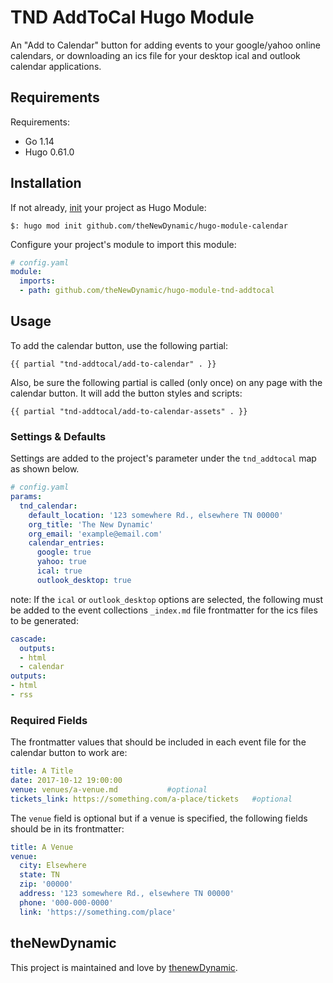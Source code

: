 # TND AddToCal Hugo Module

An "Add to Calendar" button for adding events to your google/yahoo online calendars, or downloading an ics file for your desktop ical and outlook calendar applications.

## Requirements

Requirements:
- Go 1.14
- Hugo 0.61.0


## Installation

If not already, [init](https://gohugo.io/hugo-modules/use-modules/#initialize-a-new-module) your project as Hugo Module:

```
$: hugo mod init github.com/theNewDynamic/hugo-module-calendar
```

Configure your project's module to import this module:

```yaml
# config.yaml
module:
  imports:
  - path: github.com/theNewDynamic/hugo-module-tnd-addtocal
```

## Usage

To add the calendar button, use the following partial:

```
{{ partial "tnd-addtocal/add-to-calendar" . }}
```

Also, be sure the following partial is called (only once) on any page with the calendar button. It will add the button styles and scripts:

```
{{ partial "tnd-addtocal/add-to-calendar-assets" . }}
```

### Settings & Defaults

Settings are added to the project's parameter under the `tnd_addtocal` map as shown below.

```yaml
# config.yaml
params:
  tnd_calendar:
    default_location: '123 somewhere Rd., elsewhere TN 00000'
    org_title: 'The New Dynamic'
    org_email: 'example@email.com'
    calendar_entries:
      google: true
      yahoo: true
      ical: true
      outlook_desktop: true
```

note: If the `ical` or `outlook_desktop` options are selected, the following must be added to the event collections `_index.md` file frontmatter for the ics files to be generated:

```yaml
cascade:
  outputs:
  - html
  - calendar
outputs:
- html
- rss
```

### Required Fields

The frontmatter values that should be included in each event file for the calendar button to work are:

```yaml
title: A Title
date: 2017-10-12 19:00:00
venue: venues/a-venue.md           #optional
tickets_link: https://something.com/a-place/tickets   #optional
```

The `venue` field is optional but if a venue is specified, the following fields should be in its frontmatter:

```yaml
title: A Venue
venue:
  city: Elsewhere
  state: TN
  zip: '00000'
  address: '123 somewhere Rd., elsewhere TN 00000'
  phone: '000-000-0000'
  link: 'https://something.com/place'

```

## theNewDynamic

This project is maintained and love by [thenewDynamic](https://www.thenewdynamic.com).